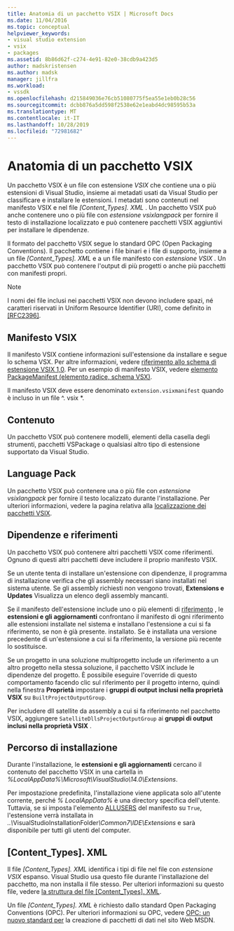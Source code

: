 ```yaml
---
title: Anatomia di un pacchetto VSIX | Microsoft Docs
ms.date: 11/04/2016
ms.topic: conceptual
helpviewer_keywords:
- visual studio extension
- vsix
- packages
ms.assetid: 8b86d62f-c274-4e91-82e0-38cdb9a423d5
author: madskristensen
ms.author: madsk
manager: jillfra
ms.workload:
- vssdk
ms.openlocfilehash: d215849036e76cb51080775f5ea55e1eb0b28c56
ms.sourcegitcommit: dcbb876a5dd598f2538e62e1eabd4dc98595b53a
ms.translationtype: MT
ms.contentlocale: it-IT
ms.lasthandoff: 10/28/2019
ms.locfileid: "72981682"
---
```

# <a name="anatomy-of-a-vsix-package"></a>Anatomia di un pacchetto VSIX
Un pacchetto VSIX è un file con estensione *VSIX* che contiene una o più estensioni di Visual Studio, insieme ai metadati usati da Visual Studio per classificare e installare le estensioni. I metadati sono contenuti nel manifesto VSIX e nel file *[Content_Types]. XML* . Un pacchetto VSIX può anche contenere uno o più file con *estensione vsixlangpack* per fornire il testo di installazione localizzato e può contenere pacchetti VSIX aggiuntivi per installare le dipendenze.

 Il formato del pacchetto VSIX segue lo standard OPC (Open Packaging Conventions). Il pacchetto contiene i file binari e i file di supporto, insieme a un file *[Content_Types]. XML* e a un file manifesto con *estensione VSIX* . Un pacchetto VSIX può contenere l'output di più progetti o anche più pacchetti con manifesti propri.

> [!NOTE]
> I nomi dei file inclusi nei pacchetti VSIX non devono includere spazi, né caratteri riservati in Uniform Resource Identifier (URI), come definito in [\[RFC2396\]](https://www.rfc-editor.org/rfc/rfc2396.txt).

## <a name="the-vsix-manifest"></a>Manifesto VSIX
 Il manifesto VSIX contiene informazioni sull'estensione da installare e segue lo schema VSX. Per altre informazioni, vedere [riferimento allo schema di estensione VSIX 1,0](https://msdn.microsoft.com/library/76e410ec-b1fb-4652-ac98-4a4c52e09a2b). Per un esempio di manifesto VSIX, vedere [elemento PackageManifest (elemento radice, schema VSX)](https://msdn.microsoft.com/library/f8ae42ba-775a-4d2b-976a-f556e147f187).

 Il manifesto VSIX deve essere denominato `extension.vsixmanifest` quando è incluso in un file ^. vsix *.

## <a name="the-content"></a>Contenuto
 Un pacchetto VSIX può contenere modelli, elementi della casella degli strumenti, pacchetti VSPackage o qualsiasi altro tipo di estensione supportato da Visual Studio.

## <a name="language-packs"></a>Language Pack
 Un pacchetto VSIX può contenere una o più file con *estensione vsixlangpack* per fornire il testo localizzato durante l'installazione. Per ulteriori informazioni, vedere la pagina relativa alla [localizzazione dei pacchetti VSIX](../extensibility/localizing-vsix-packages.md).

## <a name="dependencies-and-references"></a>Dipendenze e riferimenti
 Un pacchetto VSIX può contenere altri pacchetti VSIX come riferimenti. Ognuno di questi altri pacchetti deve includere il proprio manifesto VSIX.

 Se un utente tenta di installare un'estensione con dipendenze, il programma di installazione verifica che gli assembly necessari siano installati nel sistema utente. Se gli assembly richiesti non vengono trovati, **Extensions e Updates** Visualizza un elenco degli assembly mancanti.

 Se il manifesto dell'estensione include uno o più elementi di [riferimento](/previous-versions/visualstudio/visual-studio-2010/dd393687(v=vs.100)) , le **estensioni e gli aggiornamenti** confrontano il manifesto di ogni riferimento alle estensioni installate nel sistema e installano l'estensione a cui si fa riferimento, se non è già presente. installato. Se è installata una versione precedente di un'estensione a cui si fa riferimento, la versione più recente lo sostituisce.

 Se un progetto in una soluzione multiprogetto include un riferimento a un altro progetto nella stessa soluzione, il pacchetto VSIX include le dipendenze del progetto. È possibile eseguire l'override di questo comportamento facendo clic sul riferimento per il progetto interno, quindi nella finestra **Proprietà** impostare i **gruppi di output inclusi nella proprietà VSIX** su `BuiltProjectOutputGroup`.

 Per includere dll satellite da assembly a cui si fa riferimento nel pacchetto VSIX, aggiungere `SatelliteDllsProjectOutputGroup` ai **gruppi di output inclusi nella proprietà VSIX** .

## <a name="installation-location"></a>Percorso di installazione
 Durante l'installazione, le **estensioni e gli aggiornamenti** cercano il contenuto del pacchetto VSIX in una cartella in *%LocalAppData%\Microsoft\VisualStudio\14.0\Extensions*.

 Per impostazione predefinita, l'installazione viene applicata solo all'utente corrente, perché *% LocalAppData%* è una directory specifica dell'utente. Tuttavia, se si imposta l'elemento [ALLUSERS](https://msdn.microsoft.com/library/ac817f50-3276-4ddb-b467-8bbb1432455b) del manifesto su `True`, l'estensione verrà installata in <em>..\\</em>VisualStudioInstallationFolder<em>\Common7\IDE\Extensions</em> e sarà disponibile per tutti gli utenti del computer.

## <a name="content_typesxml"></a>[Content_Types]. XML
 Il file *[Content_Types]. XML* identifica i tipi di file nel file con *estensione VSIX* espanso. Visual Studio usa questo file durante l'installazione del pacchetto, ma non installa il file stesso. Per ulteriori informazioni su questo file, vedere [la struttura del file [Content_Types]. XML](the-structure-of-the-content-types-dot-xml-file.md).

 Un file *[Content_Types]. XML* è richiesto dallo standard Open Packaging Conventions (OPC). Per ulteriori informazioni su OPC, vedere [OPC: un nuovo standard per](https://blogs.msdn.microsoft.com/msdnmagazine/2007/08/08/opc-a-new-standard-for-packaging-your-data/) la creazione di pacchetti di dati nel sito Web MSDN.